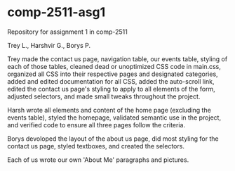 # comp-2511-asg1
Repository for assignment 1 in comp-2511

Trey L., Harshvir G., Borys P.

Trey made the contact us page, navigation table, our events table, styling of each of those tables, cleaned dead or unoptimized CSS code in main.css, organized all CSS into their respective pages and designated categories, added and edited documentation for all CSS, added the auto-scroll link, edited the contact us page's styling to apply to all elements of the form, adjusted selectors, and made small tweaks throughout the project.

Harsh wrote all elements and content of the home page (excluding the events table), styled the homepage, validated semantic use in the project, and verified code to ensure all three pages follow the criteria. 

Borys devoloped the layout of the about us page, did most styling for the contact us page, styled textboxes, and created the selectors.

Each of us wrote our own 'About Me' paragraphs and pictures.
